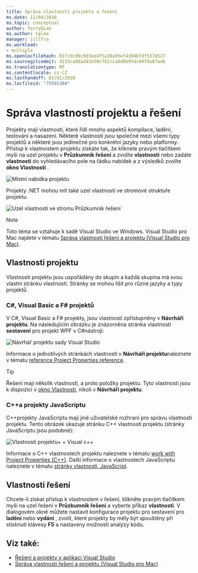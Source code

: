 ```yaml
---
title: Správa vlastností projektu a řešení
ms.date: 11/04/2016
ms.topic: conceptual
author: TerryGLee
ms.author: tglee
manager: jillfra
ms.workload:
- multiple
ms.openlocfilehash: 01fcdc09c9d3ee4f5a38a95ef4304bfdf537d527
ms.sourcegitcommit: d233ca00ad45e50cf62cca0d0b95dc69f0a87ad6
ms.translationtype: MT
ms.contentlocale: cs-CZ
ms.lasthandoff: 01/01/2020
ms.locfileid: "75591304"
---
```

# <a name="manage-project-and-solution-properties"></a>Správa vlastností projektu a řešení

Projekty mají vlastnosti, které řídí mnoho aspektů kompilace, ladění, testování a nasazení. Některé vlastnosti jsou společné mezi všemi typy projektů a některé jsou jedinečné pro konkrétní jazyky nebo platformy. Přístup k vlastnostem projektu získáte tak, že kliknete pravým tlačítkem myši na uzel projektu v **Průzkumník řešení** a zvolíte **vlastnosti** nebo zadáte **vlastnosti** do vyhledávacího pole na řádku nabídek a z výsledků zvolíte **okno Vlastnosti** .

![Místní nabídka projektu](../ide/media/vs2015_proj_prop_menu.gif)

Projekty .NET mohou mít také uzel vlastností ve stromové struktuře projektu.

![Uzel vlastností ve stromu Průzkumník řešení](../ide/media/vs2015_props_se.png)

> [!NOTE]
> Toto téma se vztahuje k sadě Visual Studio ve Windows. Visual Studio pro Mac najdete v tématu [Správa vlastností řešení a projektu (Visual Studio pro Mac)](/visualstudio/mac/managing-solutions-and-project-properties).

## <a name="project-properties"></a>Vlastnosti projektu

Vlastnosti projektu jsou uspořádány do skupin a každá skupina má svou vlastní stránku vlastností. Stránky se mohou lišit pro různé jazyky a typy projektů.

### <a name="c-visual-basic-and-f-projects"></a>C#, Visual Basic a F# projektů

V C#, Visual Basic a F# projekty, jsou vlastnosti zpřístupněny v **Návrháři projektu**. Na následujícím obrázku je znázorněna stránka vlastností **sestavení** pro projekt WPF v C#nástroji:

![Návrhář projektu sady Visual Studio](../ide/media/vs2015_proppage_build.png)

Informace o jednotlivých stránkách vlastností v **Návrháři projektu**naleznete v tématu [reference Project Properties reference](../ide/reference/project-properties-reference.md).

> [!TIP]
> Řešení mají několik vlastností, a proto položky projektu. Tyto vlastnosti jsou k dispozici v [okno Vlastnosti](../ide/reference/properties-window.md), nikoli v **Návrháři projektu**.

### <a name="c-and-javascript-projects"></a>C++a projekty JavaScriptu

C++projekty JavaScriptu mají jiné uživatelské rozhraní pro správu vlastností projektu. Tento obrázek ukazuje stránku C++ vlastností projektu (stránky JavaScriptu jsou podobné):

![Vlastnosti projektu&#43; &#43; Visual c++](../ide/media/vs2015_projprops_cpp.png)

Informace o C++ vlastnostech projektu naleznete v tématu [work with Project Properties (C++)](/cpp/build/working-with-project-properties). Další informace o vlastnostech JavaScriptu naleznete v tématu [stránky vlastností, JavaScript](../ide/reference/property-pages-javascript.md).

## <a name="solution-properties"></a>Vlastnosti řešení

Chcete-li získat přístup k vlastnostem v řešení, klikněte pravým tlačítkem myši na uzel řešení v **Průzkumník řešení** a vyberte příkaz **vlastnosti**. V dialogovém okně můžete nastavit konfigurace projektu pro sestavení pro **ladění** nebo **vydání** , zvolit, které projekty by měly být spouštěny při stisknutí klávesy **F5** a nastaveny možnosti analýzy kódu.

## <a name="see-also"></a>Viz také:

- [Řešení a projekty v aplikaci Visual Studio](../ide/solutions-and-projects-in-visual-studio.md)
- [Správa vlastností řešení a projektu (Visual Studio pro Mac)](/visualstudio/mac/managing-solutions-and-project-properties)
